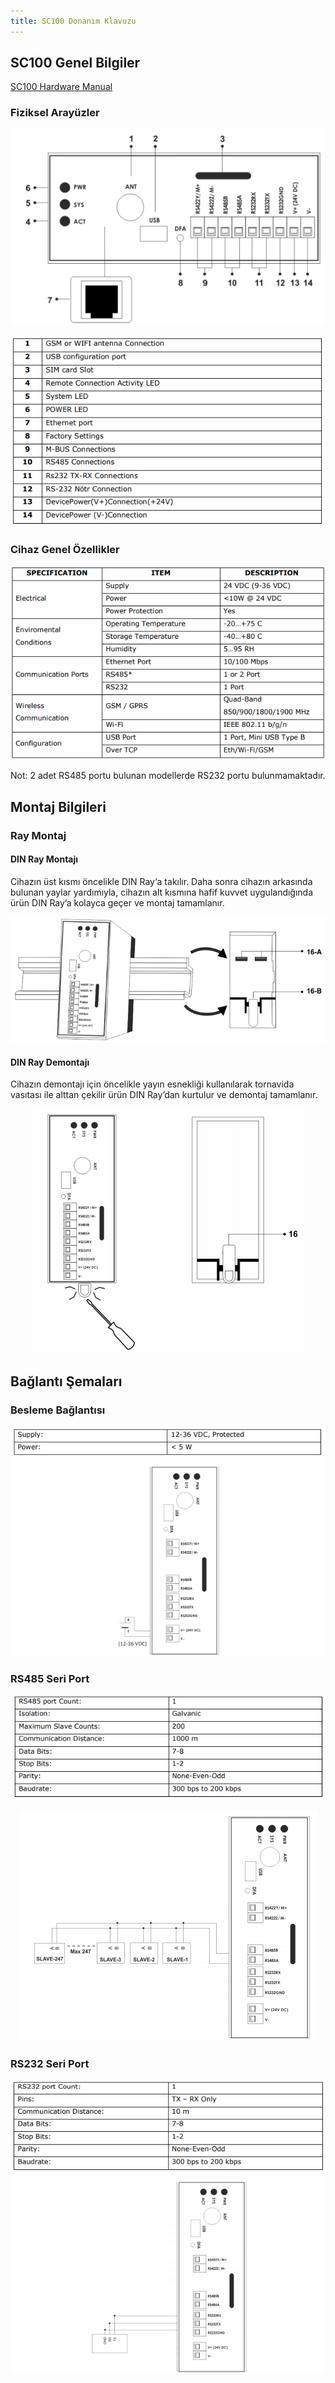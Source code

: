 ```yaml
---
title: SC100 Donanım Klavuzu
---
```

## SC100 Genel Bilgiler

[SC100 Hardware Manual](https://www.mikrodev.com/en/docs/SerialDeviceServer/hardware_manual/MIKRODEV_HM_SC100_en.pdf)

### Fiziksel Arayüzler

<center>

![gateway-sc100-hardware-01](/img/gateway-sc100-hardware-01.png)

</center>

<center>

![gateway-sc100-hardware-02](/img/gateway-sc100-hardware-02.png)

</center>

### Cihaz Genel Özellikler

<center>

![gateway-mbs100-hardware-03](/img/gateway-mbs100-hardware-03.png)

</center>

Not: 2 adet RS485 portu bulunan modellerde RS232 portu bulunmamaktadır.

## Montaj Bilgileri

### Ray Montaj

#### DIN Ray Montajı
Cihazın üst kısmı öncelikle DIN Ray‘a takılır. Daha sonra cihazın arkasında bulunan yaylar
yardımıyla, cihazın alt kısmına hafif kuvvet uygulandığında ürün DIN Ray’a kolayca geçer
ve montaj tamamlanır.

<center>

![gateway-sc100-hardware-03](/img/gateway-sc100-hardware-03.png)

</center>

#### DIN Ray Demontajı
Cihazın demontajı için öncelikle yayın esnekliği kullanılarak tornavida vasıtası ile alttan
çekilir ürün DIN Ray’dan kurtulur ve demontaj tamamlanır.

<center>

![gateway-sc100-hardware-04](/img/gateway-sc100-hardware-04.png)

</center>

## Bağlantı Şemaları

### Besleme Bağlantısı

<center>

![gateway-sc100-hardware-05](/img/gateway-sc100-hardware-05.png)

</center>

### RS485 Seri Port

<center>

![gateway-sc100-hardware-06](/img/gateway-sc100-hardware-06.png)

</center>

<center>

![gateway-sc100-hardware-07](/img/gateway-sc100-hardware-07.png)

</center>

### RS232 Seri Port

<center>

![gateway-sc100-hardware-08](/img/gateway-sc100-hardware-08.png)

</center>
